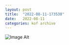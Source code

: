 ```yaml
---
layout:	post
title:	"2022-08-11-173538"
date:	2022-08-11
categories:	kof archive
---
```


![Image Alt](https://k0f.github.io/assets/2022-08-11-173538.jpg)

